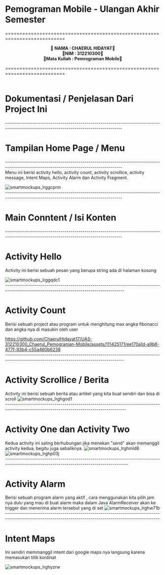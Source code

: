 # Pemograman Mobile - Ulangan Akhir  Semester
===========================================================================<br>
<p align="center">
 &#128640 <b>NAMA          :  CHAERUL HIDAYAT</b>&#128640 <br> 
  &#128640<b>NIM           :  312210300</b>&#128640 <br>
 &#128640<b>Mata Kuliah   :  Pemrograman Mobile</b>&#128640 <br>
</p>
===========================================================================<br><br>

# Dokumentasi / Penjelasan Dari Project Ini 
-----------------------------------------------------------------------------------------------------------------------------------------<br>
# Tampilan Home Page / Menu
-----------------------------------------------------------------------------------------------------------------------------------------<br>
Menu ini berisi activity hello, activity count, activity scrollice, activity message, Intent Maps, Activity Alarm dan Activity Fragment.

![smartmockups_lrggcprm](https://github.com/ChaerulHidayat17/UAS-312210300_Chaerul_Pemograman-Mobile/assets/111425171/2b4cc84e-f993-40d8-b3f1-fbe55b9fe2df)<br>
-----------------------------------------------------------------------------------------------------------------------------------------<br>
# Main Conntent / Isi Konten
-----------------------------------------------------------------------------------------------------------------------------------------<br>
# Activity Hello 
Activity ini berisi sebuah pesan yang berupa string ada di halaman kosong

![smartmockups_lrggqdc1](https://github.com/ChaerulHidayat17/UAS-312210300_Chaerul_Pemograman-Mobile/assets/111425171/feaef4ee-f3db-40f5-81a3-6b9951a7bbe1)<br>
------------------------------------------------------------------------------------------------------------------------------------------<br>
# Activity Count
Berisi sebuah project atau program untuk menghitung max angka fibonacci dan angka nya di masukin oleh user



https://github.com/ChaerulHidayat17/UAS-312210300_Chaerul_Pemograman-Mobile/assets/111425171/ee170a1d-a9b6-477f-93b4-c55a460b6238<br>
------------------------------------------------------------------------------------------------------------------------------------------<br>
# Activity Scrollice / Berita
Activity ini berisi sebuah berita atau artikel yang kita buat sendiri dan bisa di scroll
![smartmockups_lrghgod1](https://github.com/ChaerulHidayat17/UAS-312210300_Chaerul_Pemograman-Mobile/assets/111425171/78295bda-fd21-402d-b62d-27618fa48ec0)<br>
-------------------------------------------------------------------------------------------------------------------------------------------<br>
# Activity One dan Activity Two
Kedua activity ini saling berhubungan jika menekan "send" akan memanggil activity kedua, begitu juga sebaliknya.
![smartmockups_lrghmld8](https://github.com/ChaerulHidayat17/UAS-312210300_Chaerul_Pemograman-Mobile/assets/111425171/55ddd682-8630-45ae-82df-d8673324cf84) ![smartmockups_lrghp03j](https://github.com/ChaerulHidayat17/UAS-312210300_Chaerul_Pemograman-Mobile/assets/111425171/69fb3985-e75e-42e0-a924-4b0a13e96a38) <br>
--------------------------------------------------------------------------------------------------------------------------------------------<br>
# Activity Alarm 
Berisi sebuah program alarm yang aktif , cara menggunakan kita pilih jam nya dulu yang mau di buat alarm maka dalam Java AlarmReceiver akan ke trigger dan menerima alarm tersebut yang di set 
![smartmockups_lrghw71b](https://github.com/ChaerulHidayat17/UAS-312210300_Chaerul_Pemograman-Mobile/assets/111425171/3f1c56de-f720-4a59-a5c4-a1a68c981241) <br>
------------------------------------------------------------------------------------------------------------------------------------------------------------<br>
#  Intent Maps
Ini sendiri memmanggil intent dari google maps nya langsung karena memasukan titik kordinat


![smartmockups_lrghyzrw](https://github.com/ChaerulHidayat17/UAS-312210300_Chaerul_Pemograman-Mobile/assets/111425171/e685c9c4-58e1-4126-83a5-9e31423cd692)



